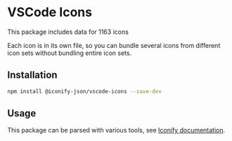 # VSCode Icons

This package includes data for 1163 icons

Each icon is in its own file, so you can bundle several icons from different icon sets without bundling entire icon sets.

## Installation

```bash
npm install @iconify-json/vscode-icons --save-dev
```

## Usage

This package can be parsed with various tools, see [Iconify documentation](https://docs.iconify.design/icons/json.html).
